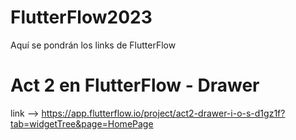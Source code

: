 # FlutterFlow2023
Aquí se pondrán los links de FlutterFlow

# Act 2 en FlutterFlow - Drawer
  link --> https://app.flutterflow.io/project/act2-drawer-i-o-s-d1gz1f?tab=widgetTree&page=HomePage
